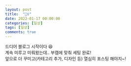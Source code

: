 ```yaml
---
layout: post
title:  "🙋‍♀️"
date: 2022-01-17 00:00:00
categories: [일상]
tags: [일상]
comments: true
---
```

드디어 블로그 시작이다 😆  
계속 미루고 미뤄왔는데.. 부캠에 맞춰 세팅 완료!  
앞으로 더 꾸미고(카테고리 추가, 디자인 등) 열심히 포스팅 해야지~!